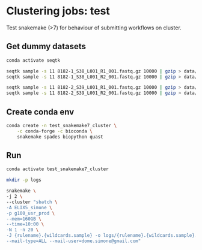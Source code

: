 # Clustering jobs: test

Test snakemake (>7) for behaviour of submitting workflows on cluster.

## Get dummy datasets

```bash
conda activate seqtk

seqtk sample -s 11 8182-1_S38_L001_R1_001.fastq.gz 10000 | gzip > data/A_R1.fastq.gz
seqtk sample -s 11 8182-1_S38_L001_R2_001.fastq.gz 10000 | gzip > data/A_R2.fastq.gz

seqtk sample -s 11 8182-2_S39_L001_R1_001.fastq.gz 10000 | gzip > data/B_R1.fastq.gz
seqtk sample -s 11 8182-2_S39_L001_R2_001.fastq.gz 10000 | gzip > data/B_R2.fastq.gz
```

## Create conda env

```bash
conda create -n test_snakemake7_cluster \
    -c conda-forge -c bioconda \
    snakemake spades biopython quast
```

## Run

```bash
conda activate test_snakemake7_cluster

mkdir -p logs

snakemake \
-j 2 \
--cluster "sbatch \
-A ELIX5_simone \
-p g100_usr_prod \
--mem=160GB \
--time=10:00 \
-N 1 -n 20 \
-J {rulename}.{wildcards.sample} -o logs/{rulename}.{wildcards.sample}.out \
--mail-type=ALL --mail-user=dome.simone@gmail.com" 
```
